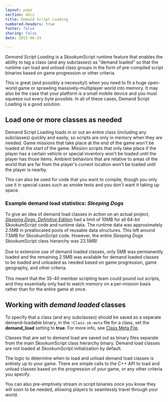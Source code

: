 ```yaml
---
layout: page
section: docs
title: Demand Script Loading
numbered-headers: true
footer: false
sharing: false
date: 2015-06-24

---
```


_Demand Script Loading_ is a SkookumScript runtime feature that enables the ability to tag a class (and any subclasses) as "demand loaded" so that the runtime can load and unload class groups in the form of pre-compiled script binaries based on game progression or other criteria.

This is great (and possibly a necessity!) when you need to fit a huge open-world game or sprawling massively-multiplayer world into memory. It may also be the case that your platform is a small mobile device and you must squeeze out every byte possible. In all of these cases, Demand Script Loading is a good solution.

## Load one or more classes as needed

Demand Script Loading loads in or out an entire class (including any subclasses) quickly and easily, so scripts are only in memory when they are needed. Game missions that take place at the end of the game won't be loaded at the start of the game. Mission scripts that only take place if the player has a certain vehicle or special inventory won't be loaded until the player has those items. Ambient behaviors that are relative to areas of the world that are far from the player's current location won't be loaded until the player is nearby.

This can also be used for code that you want to compile, though you only use it in special cases such as smoke tests and you don't want it taking up space.

<div markdown="1" class="aside">

### Example demand load statistics: _**Sleeping Dogs**_

To give an idea of demand load classes in action on an actual project, [<em>Sleeping Dogs: Definitive Edition</em>][SDogs] had a limit of 10MB for all 64-bit SkookumScript code and runtime data. The runtime data was approximately 2.5MB in preallocated pools of reusable data structures. This left around 7.5MB for SkookumScript code. However, the entire <em>Sleeping Dogs</em> SkookumScript class hierarchy was 23.5MB!<br/>
<br/>
Due to extensive use of demand loaded classes, only 5MB was permanently loaded and the remaining 2.5MB was available for demand loaded classes to be loaded and unloaded as needed based on game progression, game geography, and other criteria.<br/>
<br/>
This meant that the 35-40 member scripting team could pound out scripts, and they essentially only had to watch memory on a per-mission basis rather than for the entire game at once.
</div>


## Working with _demand loaded_ classes

To specify that a class (and any subclasses) should be saved as a separate demand-loadable binary, in the `!Class.sk-meta` file for a class, set the **demand_load** setting to **true**. For more info, see [Class Meta File][dl_set].

Classes that are set to demand load are saved out as binary files separate from the main SkookumScript class hierarchy binary. Demand load classes are not loaded at SkookumScript initialization by default.

The logic to determine when to load and unload demand load classes is entirely up to your game. There are simple calls to the C++ API to load and unload classes based on the progression of your game, or any other criteria you specify.

You can also pre-emptively stream in script binaries once you know they will soon to be needed, allowing players to seamlessly travel through your world.


[dl_set]: /docs/v3.0/lang/layout/class-meta-files/#demand_load "'demand_load' setting in the class meta file"
[SDogs]: /about/#sleeping-dogs "SkookumScript Showcase: Sleeping Dogs"

